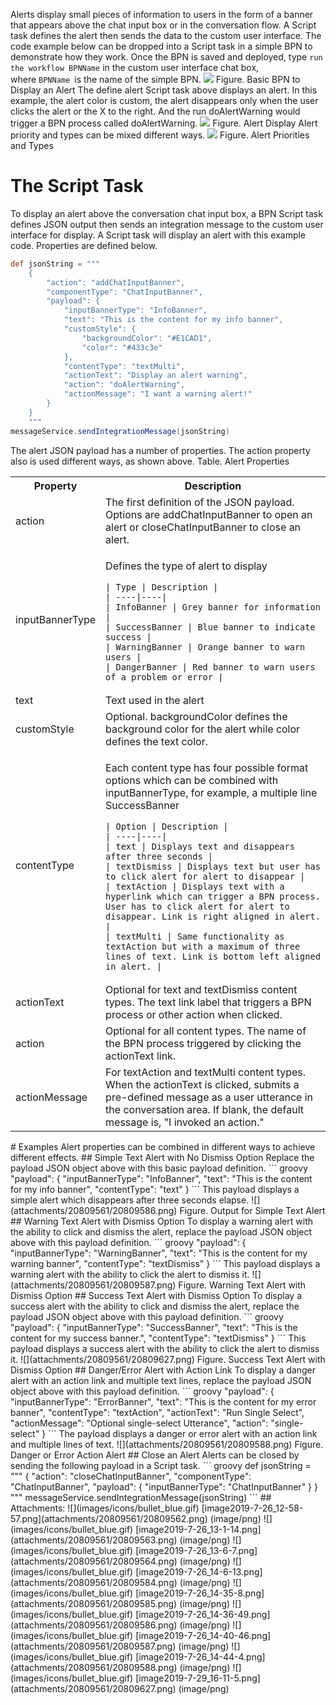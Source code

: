 Alerts display small pieces of information to users in the form of a banner that appears above the chat input box or in the conversation flow. A Script task defines the alert then sends the data to the custom user interface.
The code example below can be dropped into a Script task in a simple BPN to demonstrate how they work. Once the BPN is saved and deployed, type `run the workflow BPNName` in the custom user interface chat box, where `BPNName `is the name of the simple BPN.
![](attachments/20809561/20809562.png)
Figure. Basic BPN to Display an Alert
The define alert Script task above displays an alert. In this example, the alert color is custom, the alert disappears only when the user clicks the alert or the X to the right. And the run doAlertWarning would trigger a BPN process called doAlertWarning.
![](attachments/20809561/20809564.png)
Figure. Alert Display
Alert priority and types can be mixed different ways.
![](attachments/20809561/20809584.png)
Figure. Alert Priorities and Types
# The Script Task
To display an alert above the conversation chat input box, a BPN Script task defines JSON output then sends an integration message to the custom user interface for display.
A Script task will display an alert with this example code. Properties are defined below.
``` groovy
def jsonString = """
    {
        "action": "addChatInputBanner",
        "componentType": "ChatInputBanner",
        "payload": {
            "inputBannerType": "InfoBanner",
            "text": "This is the content for my info banner",
            "customStyle": {
                "backgroundColor": "#E1CAD1",
                "color": "#433c3e"
            },
            "contentType": "textMulti",
            "actionText": "Display an alert warning",
            "action": "doAlertWarning",
            "actionMessage": "I want a warning alert!"
        }
    }
    """
messageService.sendIntegrationMessage(jsonString)
```
The alert JSON payload has a number of properties. The action property also is used different ways, as shown above.
Table. Alert Properties
<table class="wrapped confluenceTable">
<tbody>
<tr class="header">
<th class="confluenceTh">Property</th>
<th class="confluenceTh">Description</th>
</tr>
&#10;<tr class="odd">
<td class="confluenceTd">action</td>
<td class="confluenceTd">The first definition of the JSON payload. Options are addChatInputBanner to open an alert or closeChatInputBanner to close an alert.</td>
</tr>
<tr class="even">
<td class="confluenceTd">inputBannerType</td>
<td class="confluenceTd"><p>Defines the type of alert to display</p>
<div class="table-wrap">
<pre class="table"><code>| Type | Description |
| ----|----|
| InfoBanner | Grey banner for information |
| SuccessBanner | Blue banner to indicate success |
| WarningBanner | Orange banner to warn users |
| DangerBanner | Red banner to warn users of a problem or error |</code></pre>
</div></td>
</tr>
<tr class="odd">
<td class="confluenceTd">text</td>
<td class="confluenceTd">Text used in the alert</td>
</tr>
<tr class="even">
<td class="confluenceTd">customStyle</td>
<td class="confluenceTd">Optional. backgroundColor defines the background color for the alert while color defines the text color.</td>
</tr>
<tr class="odd">
<td class="confluenceTd">contentType</td>
<td class="confluenceTd"><p>Each content type has four possible format options which can be combined with inputBannerType, for example, a multiple line SuccessBanner</p>
<div class="table-wrap">
<pre class="table"><code>| Option | Description |
| ----|----|
| text | Displays text and disappears after three seconds |
| textDismiss | Displays text but user has to click alert for alert to disappear |
| textAction | Displays text with a hyperlink which can trigger a BPN process. User has to click alert for alert to disappear. Link is right aligned in alert. |
| textMulti | Same functionality as textAction but with a maximum of three lines of text. Link is bottom left aligned in alert. |</code></pre>
</div></td>
</tr>
<tr class="even">
<td class="confluenceTd">actionText</td>
<td class="confluenceTd">Optional for text and textDismiss content types. The text link label that triggers a BPN process or other action when clicked.</td>
</tr>
<tr class="odd">
<td class="confluenceTd">action</td>
<td class="confluenceTd">Optional for all content types. The name of the BPN process triggered by clicking the actionText link.</td>
</tr>
<tr class="even">
<td class="confluenceTd">actionMessage</td>
<td class="confluenceTd">For textAction and textMulti content types. When the actionText is clicked, submits a pre-defined message as a user utterance in the conversation area. If blank, the default message is, "I invoked an action."</td>
</tr>
</tbody>
</table>
# Examples
Alert properties can be combined in different ways to achieve different effects.
## Simple Text Alert with No Dismiss Option
Replace the payload JSON object above with this basic payload definition.
``` groovy
    "payload": {
        "inputBannerType": "InfoBanner",
        "text": "This is the content for my info banner",
        "contentType": "text"
    }
```
This payload displays a simple alert which disappears after three seconds elapse.
![](attachments/20809561/20809586.png)
Figure. Output for Simple Text Alert
## Warning Text Alert with Dismiss Option
To display a warning alert with the ability to click and dismiss the alert, replace the payload JSON object above with this payload definition.
``` groovy
    "payload": {
      "inputBannerType": "WarningBanner",
      "text": "This is the content for my warning banner",
      "contentType": "textDismiss"
    }
```
This payload displays a warning alert with the ability to click the alert to dismiss it.
![](attachments/20809561/20809587.png)
Figure. Warning Text Alert with Dismiss Option
## Success Text Alert with Dismiss Option
To display a success alert with the ability to click and dismiss the alert, replace the payload JSON object above with this payload definition.
``` groovy
        "payload": {
            "inputBannerType": "SuccessBanner",
            "text": "This is the content for my success banner.",
            "contentType": "textDismiss"
        }
```
This payload displays a success alert with the ability to click the alert to dismiss it.
![](attachments/20809561/20809627.png)
Figure. Success Text Alert with Dismiss Option
## Danger/Error Alert with Action Link
To display a danger alert with an action link and multiple text lines, replace the payload JSON object above with this payload definition.
``` groovy
    "payload": {
        "inputBannerType": "ErrorBanner",
        "text": "This is the content for my error banner",
        "contentType": "textAction",
        "actionText": "Run Single Select",
        "actionMessage": "Optional single-select Utterance",
        "action": "single-select"
    }
```
The payload displays a danger or error alert with an action link and multiple lines of text.
![](attachments/20809561/20809588.png)
Figure. Danger or Error Action Alert
## Close an Alert
Alerts can be closed by sending the following payload in a Script task.
``` groovy
def jsonString = """
    {
        "action": "closeChatInputBanner",
        "componentType": "ChatInputBanner",
        "payload": {
            "inputBannerType": "ChatInputBanner"
        }
    }
    """
messageService.sendIntegrationMessage(jsonString)
```
## Attachments:
![](images/icons/bullet_blue.gif) [image2019-7-26_12-58-57.png](attachments/20809561/20809562.png) (image/png)  
![](images/icons/bullet_blue.gif) [image2019-7-26_13-1-14.png](attachments/20809561/20809563.png) (image/png)  
![](images/icons/bullet_blue.gif) [image2019-7-26_13-6-7.png](attachments/20809561/20809564.png) (image/png)  
![](images/icons/bullet_blue.gif) [image2019-7-26_14-6-13.png](attachments/20809561/20809584.png) (image/png)  
![](images/icons/bullet_blue.gif) [image2019-7-26_14-35-8.png](attachments/20809561/20809585.png) (image/png)  
![](images/icons/bullet_blue.gif) [image2019-7-26_14-36-49.png](attachments/20809561/20809586.png) (image/png)  
![](images/icons/bullet_blue.gif) [image2019-7-26_14-40-46.png](attachments/20809561/20809587.png) (image/png)  
![](images/icons/bullet_blue.gif) [image2019-7-26_14-44-4.png](attachments/20809561/20809588.png) (image/png)  
![](images/icons/bullet_blue.gif) [image2019-7-29_16-11-5.png](attachments/20809561/20809627.png) (image/png)  
